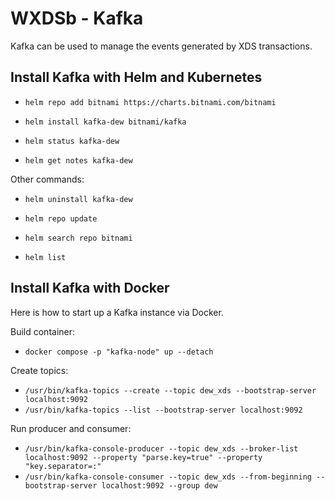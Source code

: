 # WXDSb - Kafka

Kafka can be used to manage the events generated by XDS transactions.

## Install Kafka with Helm and Kubernetes

- `helm repo add bitnami https://charts.bitnami.com/bitnami`

- `helm install kafka-dew bitnami/kafka`

- `helm status kafka-dew`

- `helm get notes kafka-dew`

Other commands:

- `helm uninstall kafka-dew`

- `helm repo update`

- `helm search repo bitnami`

- `helm list`

## Install Kafka with Docker

Here is how to start up a Kafka instance via Docker. 

Build container: 

- `docker compose -p "kafka-node" up --detach`

Create topics:

- `/usr/bin/kafka-topics --create --topic dew_xds --bootstrap-server localhost:9092`
- `/usr/bin/kafka-topics --list --bootstrap-server localhost:9092`

Run producer and consumer:

- `/usr/bin/kafka-console-producer --topic dew_xds --broker-list localhost:9092 --property "parse.key=true" --property "key.separator=:"`
- `/usr/bin/kafka-console-consumer --topic dew_xds --from-beginning --bootstrap-server localhost:9092 --group dew`